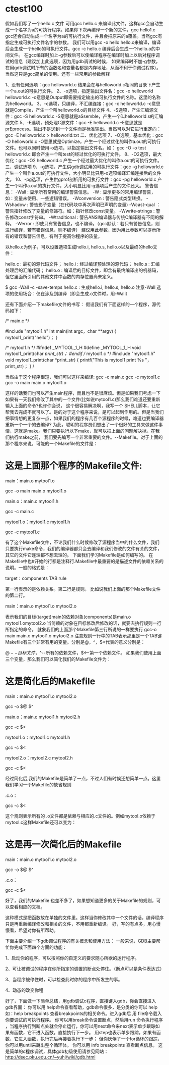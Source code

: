 # ctest100

假如我们写了一个hello.c 文件 可用gcc  hello.c 来编译此文件，这样gcc会自动生成一个名字为a的可执行程序。如果你下次再编译一个新的文件，gcc hello1.c      
gcc还会自动生成一个名字为a的可执行文件，并且会把原来的a覆盖。当然gcc有指定生成可执行文件名字的参数。
我们可以用gcc -o hello hello.c来编译，编译后会生成一个hello的可执行文件。gcc -c hello.c 编译后会生成一个hello.o的中间文件。
在gcc编译时加上-g参数后可以使编译程序在编译时加上以后对程序调试的信息（建议加上此选项，因为用gdb调试的时候，
如果编译时不加-g参数，在用gdb调试时所有的函数名和变量名都是内存地址，从而不利于你调试程序）。当然这只是gcc简单的使用。还有一些常用的参数解释


1、没有任何选项：gcc  helloworld.c
结果会在与helloworld.c相同的目录下产生一个a.out的可执行文件。
2、-o选项，指定输出文件名：gcc -o helloworld helloworld.c
-o意思是Output即需要指定输出的可执行文件的名称。这里的名称为helloworld。
3、-c选项，只编译，不汇编连接：gcc -c helloworld.c
 -c意思就是Compile，产生一个叫helloworld.o的目标文件
4、-S选项，产生汇编源文件：gcc -S helloworld.c
-S意思就是aSsemble，产生一个叫helloworld.s的汇编源文件
5、-E选项，预处理C源文件：gcc -E helloworld.c
-E意思就是prEprocess。输出不是送到一个文件而是标准输出。当然可以对它进行重定向：
gcc -E helloworld.c > helloworld.txt
二、优化选项
7、-O选项，基本优化：gcc -O helloworld.c
-O意思就是Optimize，产生一个经过优化的叫作a.out的可执行文件。也可以同时使用-o选项，以指定输出文件名。如：
gcc -O -o test helloworld.c
即会产生一个叫test的经过优化的可执行文件。
8、-O2选项，最大优化：gcc -O2 helloworld.c
产生一个经过最大优化的叫作a.out的可执行文件。
三、调试选项
9、-g选项，产生供gdb调试用的可执行文件：gcc -g helloworld.c
产生一个叫作a.out的可执行文件，大小明显比只用-o选项编译汇编连接后的文件大。
10、-pg选项，产生供gprof剖析用的可执行文件：gcc -pg helloworld.c
产生一个叫作a.out的执行文件，大小明显比用-g选项后产生的文件还大。
警告信息： 
 -Wall : 显示所有常用的编译警告信息。
-W    : 显示更多的常用编译警告，如：变量未使用、一些逻辑错误。
-Wconversion : 警告隐式类型转换。
-Wshadow : 警告影子变量（在代码块中再次声明已声明的变量)
-Wcast-qual ：警告指针修改了变量的修饰符。如：指针修改const变量。
-Wwrite-strings : 警告修改const字符串。
-Wtraditional : 警告ANSI编译器与传统C编译器有不同的解释。
-Werror : 即使只有警告信息，也不编译。（gcc默认：若只有警告信息，则进行编译，若有错误信息，则不编译）
建议用此参数，因为用此参数可以提示所有的错误和警告信息，有利于提高你程序的质量。

以hello.c为例子，可以设置选项生成hello.i, hello.s, hello.o以及最终的hello文件：

hello.c : 最初的源代码文件；
hello.i : 经过编译预处理的源代码；
hello.s : 汇编处理后的汇编代码；
hello.o : 编译后的目标文件，即含有最终编译出的机器码，但它里面所引用的其他文件中函数的内存位置尚未定义。

$ gcc -Wall -c -save-temps hello.c  : 生成hello.i, hello.s, hello.o
注意-Wall 选项的使用场合：仅在涉及到编译（即会生成.o文件时，用-Wall）

还有下面介绍一下makefile文件的书写：
假设我们有下面这样的一个程序，源代码如下：

/* main.c */

#include "mytool1.h"
int main(int argc，char **argv)
{
mytool1_print("hello")；
}

/* mytool1.h */
#ifndef _MYTOOL_1_H
#define _MYTOOL_1_H
void mytool1_print(char *print_str)；
#endif
/* mytool1.c */
#include "mytool1.h"
void mytool1_print(char *print_str)
{
printf("This is mytool1 print %s "，print_str)；
}
/

当然由于这个程序很短，我们可以这样来编译:
gcc -c main.c
gcc -c mytool1.c
gcc -o main main.o mytool1.o
 

这样的话我们也可以产生main程序，而且也不是很麻烦。但是如果我们考虑一下如果有一天我们修改了其中的一个文件(比如说mytool1.c)那么我们难道还要重新输入上面的命令?也许你会说，
这个很容易解决啊，我写一个 SHELL脚本，让它帮我去完成不就可以了。是的对于这个程序来说，是可以起到作用的。但是当我们把事情想的更复杂一点，如果我们的程序有几百个源程序的时候，难道也要编译器重新一个一个的去编译?
为此，聪明的程序员们想出了一个很好的工具来做这件事情，这就是make。我们只要执行以下make，就可以把上面的问题解决掉。在我们执行make之前，
我们要先编写一个非常重要的文件。--Makefile。对于上面的那个程序来说，可能的一个Makefile的文件是：

# 这是上面那个程序的Makefile文件:
main：main.o mytool1.o

gcc -o main main.o mytool1.o

main.o：main.c mytool1.h

gcc -c main.c

mytool1.o：mytool1.c mytool1.h

gcc -c mytool1.c

 
有了这个Makefile文件，不论我们什么时候修改了源程序当中的什么文件，我们只要执行make命令，我们的编译器都只会去编译和我们修改的文件有关的文件，其它的文件它连理都不想去理的。
下面我们学习Makefile是如何编写的。
在Makefile中也#开始的行都是注释行.Makefile中最重要的是描述文件的依赖关系的说明。一般的格式是：

target：components
TAB rule

第一行表示的是依赖关系。第二行是规则。
比如说我们上面的那个Makefile文件的第二行。

main：main.o mytool1.o mytool2.o

表示我们的目标(target)main的依赖对象(components)是main.o mytool1.omytool2.o 当倚赖的对象在目标修改后修改的话，就要去执行规则一行所指定的命令。
就象我们的上面那个Makefile第三行所说的一样要执行 gcc-o main main.o mytool1.o mytool2.o 注意规则一行中的TAB表示那里是一个TAB键
Makefile有三个非常有用的变量。分别是$@，$^，$<代表的意义分别是：

$@--目标文件，$^--所有的依赖文件，$<--第一个依赖文件。
如果我们使用上面三个变量，那么我们可以简化我们的Makefile文件为：

# 这是简化后的Makefile

main：main.o mytool1.o mytool2.o

gcc -o $@ $^

main.o：main.c mytool1.h mytool2.h

gcc -c $<

mytool1.o：mytool1.c mytool1.h

gcc -c $<

mytool2.o：mytool2.c mytool2.h

gcc -c $<

经过简化后,我们的Makefile是简单了一点，不过人们有时候还想简单一点。这里我们学习一个Makefile的缺省规则

.c.o：

gcc -c $<

这个规则表示所有的 .o文件都是依赖与相应的.c文件的。例如mytool.o依赖于mytool.c这样Makefile还可以变为：

# 这是再一次简化后的Makefile

main：main.o mytool1.o mytool2.o

gcc -o $@ $^

.c.o：

gcc -c $<

好了，我们的Makefile 也差不多了，如果想知道更多的关于Makefile的规则，可以查看相应的文档。

这种模式是把函数放在单独的文件里。这样当你修改其中一个文件的话，编译程序只是再重新编译修改和相关的文件，不用都重新编译。
好，写的有点多，用心慢慢看，希望对你有所帮助。

下面主要介绍一下gdb调试程序的有关概念和使用方法：
一般来说，GDB主要帮忙你完成下面四个方面的功能：


1、启动你的程序，可以按照你的自定义的要求随心所欲的运行程序。

2、可让被调试的程序在你所指定的调置的断点处停住。（断点可以是条件表达式）

3、当程序被停住时，可以检查此时你的程序中所发生的事。

4、动态的改变你程

好了，下面做一下简单总结，用gdb调试c程序，直接键入gdb，你会直接进入gdb界面：
你可以用 help命令查看帮助，gdb命令很多，是分类的你可以 help<class> 如：help breakpoints 查看breakpoints的相关命令。进入gdb后 用 file命令载入你要调试的可执行程序。
你可以用break命令设置断点，然后用run 命令执行程序 ，当程序执行到断点处就会停止运行，你可以用next命令来next表示单步跟踪如果有函数，它不进入函数。直接执行下一步。
用step也表示单步跟踪，如果有函数，它进入函数，执行完后再接着执行下一步；
但你厌倦了一个for循环的跟踪，你可以用until来跳出整个循环体。
你可以用 info breakpoints  查看断点信息。
这是简单的c程序调试，具体gdb初级使用请参见网站：http://dsec.pku.edu.cn/~yuhj/wiki/gdb.html
